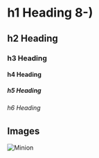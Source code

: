 
# h1 Heading 8-)
## h2 Heading
### h3 Heading
#### h4 Heading
##### h5 Heading
###### h6 Heading

## Images

![Minion](https://octodex.github.com/images/minion.png)
